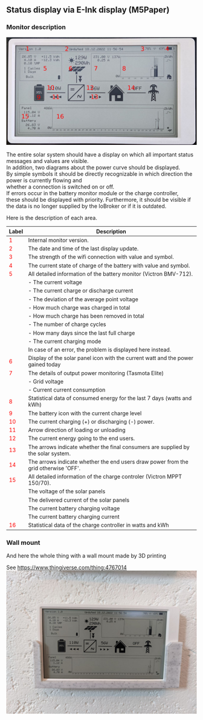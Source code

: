 
## Status display via  E-Ink display (M5Paper)

### Monitor description

![Circuit](../images/M5PaperMarkup.png "M5Paper")

The entire solar system should have a display on which all important status messages and values are visible.  
In addition, two diagrams about the power curve should be displayed.  
By simple symbols it should be directly recognizable in which direction the power is currently flowing and  
whether a connection is switched on or off.  
If errors occur in the battery monitor module or the charge controller,  
these should be displayed with priority.
Furthermore, it should be visible if the data is no longer supplied by the IoBroker or if it is outdated.  

Here is the description of each area.

|Label |Description |
|------|------------|
|<span style="color: red">  1 </span>| Internal monitor version. |
|<span style="color: red">  2 </span>| The date and time of the last display update. |
|<span style="color: red">  3 </span>| The strength of the wifi connection with value and symbol. |
|<span style="color: red">  4 </span>| The current state of charge of the battery with value and symbol. |
|<span style="color: red">  5 </span>| All detailed information of the battery monitor (Victron BMV-712).
|                                    | - The current voltage |
|                                    | - The current charge or discharge current |
|                                    | - The deviation of the average point voltage |
|                                    | - How much charge was charged in total |
|                                    | - How much charge has been removed in total |
|                                    | - The number of charge cycles |
|                                    | - How many days since the last full charge |
|                                    | - The current charging mode |
|                                    | In case of an error, the problem is displayed here instead. |
|<span style="color: red">  6 </span>| Display of the solar panel icon with the current watt and the power gained today |
|<span style="color: red">  7 </span>|  The details of output power monitoring (Tasmota Elite) |
|                                    | - Grid voltage |
|                                    | - Current current consumption |
|<span style="color: red">  8 </span>| Statistical data of consumed energy for the last 7 days (watts and kWh) |
|<span style="color: red">  9 </span>| The battery icon with the current charge level |
|<span style="color: red"> 10 </span>| The current charging (+) or discharging (-) power. |
|<span style="color: red"> 11 </span>| Arrow direction of loading or unloading |
|<span style="color: red"> 12 </span>| The current energy going to the end users. |
|<span style="color: red"> 13 </span>| The arrows indicate whether the final consumers are supplied by the solar system. |
|<span style="color: red"> 14 </span>| The arrows indicate whether the end users draw power from the grid otherwise 'OFF'. |
|<span style="color: red"> 15 </span>| All detailed information of the charge controler (Victron MPPT 150/70). |
|                                    | The voltage of the solar panels |
|                                    | The delivered current of the solar panels |
|                                    | The current battery charging voltage |
|                                    | The current battery charging current |
|<span style="color: red"> 16 </span>| Statistical data of the charge controller in watts and kWh |

### Wall mount

And here the whole thing with a wall mount made by 3D printing

   See https://www.thingiverse.com/thing:4767014  
   ![Wall mountr](../images/M5PaperWallMount.png "WallMount")
